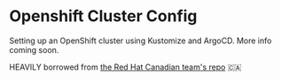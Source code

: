 # Openshift Cluster Config
Setting up an OpenShift cluster using Kustomize and ArgoCD. More info coming soon.

HEAVILY borrowed from [the Red Hat Canadian team's repo](https://github.com/redhat-canada-gitops/cluster-config) :canada:
